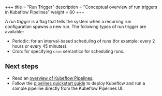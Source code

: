 +++
title = "Run Trigger"
description = "Conceptual overview of run triggers in Kubeflow Pipelines"
weight = 60
+++

A *run trigger* is a flag that tells the system when a recurring run
configuration spawns a new run. The following types of run trigger are
available:

* Periodic: for an interval-based scheduling of runs (for example: every 2 hours 
  or every 45 minutes).
* Cron: for specifying `cron` semantics for scheduling runs.

## Next steps

* Read an [overview of Kubeflow Pipelines](/docs/pipelines/pipelines-overview/).
* Follow the [pipelines quickstart guide](/docs/pipelines/pipelines-quickstart/) 
  to deploy Kubeflow and run a sample pipeline directly from the Kubeflow 
  Pipelines UI.